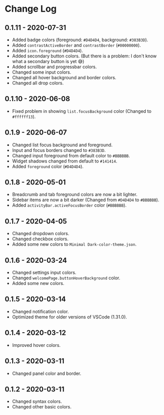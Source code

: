 # Change Log

## 0.1.11 - 2020-07-31
- Added badge colors (foreground: `#D4D4D4`, background: `#383B3D`).
- Added `contrastActiveBorder` and `contrastBorder` (`#00000000`).
- Added `icon.foreground` (`#D4D4D4`).
- Added secondary button colors. (But there is a problem: I don't know what a secondary button is yet :sweat_smile:)
- Added scrollbar and progressbar colors.
- Changed some input colors.
- Changed all hover background and border colors.
- Changed all drop colors.

## 0.1.10 - 2020-06-08
- Fixed problem in showing `list.focusBackground` color (Changed to `#ffffff13`).

## 0.1.9 - 2020-06-07
- Changed list focus background and foreground.
- Input and focus borders changed to `#383B3D`.
- Changed input foreground from default color to `#BBBBBB`.
- Widget shadows changed from default to `#141414`.
- Added `foreground` color (`#D4D4D4`).

## 0.1.8 - 2020-05-01
- Breadcrumb and tab foreground colors are now a bit lighter.
- Sidebar items are now a bit darker (Changed from `#D4D4D4` to `#BBBBBB`). 
- Added `activityBar.activeFocusBorder` color (`#BBBBBB`).

## 0.1.7 - 2020-04-05
- Changed dropdown colors.
- Changed checkbox colors.
- Added some new colors to `Minimal Dark-color-theme.json`.

## 0.1.6 - 2020-03-24
- Changed settings input colors.
- Changed `welcomePage.buttonHoverBackground` color.
- Added some new colors.

## 0.1.5 - 2020-03-14
- Changed notification color.
- Optimized theme for older versions of VSCode (1.31.0).

## 0.1.4 - 2020-03-12
- Improved hover colors.

## 0.1.3 - 2020-03-11
- Changed panel color and border.

## 0.1.2 - 2020-03-11
- Changed syntax colors.
- Changed other basic colors.
